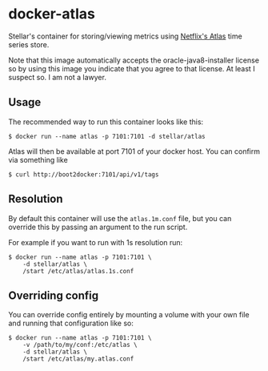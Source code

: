 # docker-atlas

Stellar's container for storing/viewing metrics using [Netflix's
Atlas](https://github.com/Netflix/atlas) time series store.

Note that this image automatically accepts the oracle-java8-installer license
so by using this image you indicate that you agree to that license. At least I
suspect so. I am not a lawyer.

## Usage

The recommended way to run this container looks like this:

```console
$ docker run --name atlas -p 7101:7101 -d stellar/atlas
```

Atlas will then be available at port 7101 of your docker host. You can confirm
via something like

```console
$ curl http://boot2docker:7101/api/v1/tags
```

## Resolution

By default this container will use the `atlas.1m.conf` file, but you can
override this by passing an argument to the run script.

For example if you want to run with 1s resolution run:

```console
$ docker run --name atlas -p 7101:7101 \
    -d stellar/atlas \
    /start /etc/atlas/atlas.1s.conf
```

## Overriding config

You can override config entirely by mounting a volume with your own file and
running that configuration like so:

```console
$ docker run --name atlas -p 7101:7101 \
    -v /path/to/my/conf:/etc/atlas \
    -d stellar/atlas \
    /start /etc/atlas/my.atlas.conf
```
